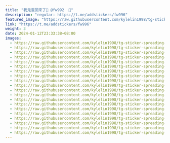 ```yaml
---
title: "我鬼混回来了💋 @fw992  💋"
description: "regular: https://t.me/addstickers/fw996"
featured_image: "https://raw.githubusercontent.com/kylelin1998/tg-sticker-spreading-worldwide-images/main/img/22689539-fcb7-4ba9-bf7f-9b82532ac818.jpg"
link: "https://t.me/addstickers/fw996"
weight: 3
date: 2024-01-12T23:33:38+08:00
images:
  - https://raw.githubusercontent.com/kylelin1998/tg-sticker-spreading-worldwide-images/main/img/22689539-fcb7-4ba9-bf7f-9b82532ac818.jpg
  - https://raw.githubusercontent.com/kylelin1998/tg-sticker-spreading-worldwide-images/main/img/ef13e66e-bad8-435b-8b49-c6365f5253f0.jpg
  - https://raw.githubusercontent.com/kylelin1998/tg-sticker-spreading-worldwide-images/main/img/217a9d70-83f1-4449-8287-e475d8342975.jpg
  - https://raw.githubusercontent.com/kylelin1998/tg-sticker-spreading-worldwide-images/main/img/b691c73e-c5a3-4e50-bfbb-68cc52f18495.jpg
  - https://raw.githubusercontent.com/kylelin1998/tg-sticker-spreading-worldwide-images/main/img/e1cf5e75-ea81-4485-aedc-dde46ce96ce7.jpg
  - https://raw.githubusercontent.com/kylelin1998/tg-sticker-spreading-worldwide-images/main/img/bedf7ff6-0118-4e38-bad1-a720a34ee348.jpg
  - https://raw.githubusercontent.com/kylelin1998/tg-sticker-spreading-worldwide-images/main/img/0415c8a7-0288-4149-8469-ad62cdc6d506.jpg
  - https://raw.githubusercontent.com/kylelin1998/tg-sticker-spreading-worldwide-images/main/img/272d163b-1dcf-4499-aa51-0b25e2c24064.jpg
  - https://raw.githubusercontent.com/kylelin1998/tg-sticker-spreading-worldwide-images/main/img/be943b99-7b07-4bdd-9fc7-87391c5bce6b.jpg
  - https://raw.githubusercontent.com/kylelin1998/tg-sticker-spreading-worldwide-images/main/img/63fc101c-ad73-4953-83f1-e76d1d776205.jpg
  - https://raw.githubusercontent.com/kylelin1998/tg-sticker-spreading-worldwide-images/main/img/2edf5c41-a82e-45d2-b68a-a51aeb03f595.jpg
  - https://raw.githubusercontent.com/kylelin1998/tg-sticker-spreading-worldwide-images/main/img/181ded16-5fca-41e9-b7b4-414c6789824a.jpg
  - https://raw.githubusercontent.com/kylelin1998/tg-sticker-spreading-worldwide-images/main/img/25dd49fb-e618-428a-94e6-ae4780a3d997.jpg
  - https://raw.githubusercontent.com/kylelin1998/tg-sticker-spreading-worldwide-images/main/img/cc19e88e-992d-498d-9efb-21d41626d9b4.jpg
  - https://raw.githubusercontent.com/kylelin1998/tg-sticker-spreading-worldwide-images/main/img/9ea4ccdf-2b1f-4513-8f05-803000e98528.jpg
  - https://raw.githubusercontent.com/kylelin1998/tg-sticker-spreading-worldwide-images/main/img/522118a2-9528-4eb4-a2d0-43fb9d2d1f62.jpg
  - https://raw.githubusercontent.com/kylelin1998/tg-sticker-spreading-worldwide-images/main/img/16a49e9a-17b4-44db-8fc4-fdf9789b6f98.jpg
  - https://raw.githubusercontent.com/kylelin1998/tg-sticker-spreading-worldwide-images/main/img/d791d201-d378-4282-a427-28a80c040f7d.jpg
  - https://raw.githubusercontent.com/kylelin1998/tg-sticker-spreading-worldwide-images/main/img/2600a74d-0c32-4d9d-98e4-59e69cde43b0.jpg
  - https://raw.githubusercontent.com/kylelin1998/tg-sticker-spreading-worldwide-images/main/img/f347acd6-54af-4479-afa2-24fd9c0b7d34.jpg
---
```


